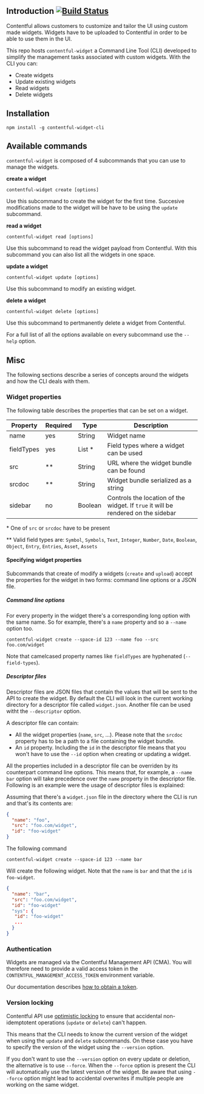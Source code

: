## Introduction [![Build Status](https://travis-ci.com/contentful/contentful-widget-cli.svg?token=GuTGqA8WbzXbprUpRd2Y&branch=master)](https://travis-ci.com/contentful/contentful-widget-cli)
Contentful allows customers to customize and tailor the UI using custom made widgets. Widgets have to be uploaded to Contentful in order to be able to use them in the UI.

This repo hosts `contentful-widget` a Command Line Tool (CLI) developed to simplify the management tasks associated with custom widgets. With the CLI you can:

- Create widgets
- Update existing widgets
- Read widgets
- Delete widgets

## Installation

```
npm install -g contentful-widget-cli
```


## Available commands

`contentful-widget` is composed of 4 subcommands that you can use to manage the widgets.

**create a widget**

```
contentful-widget create [options]
```
Use this subcommand to create the widget for the first time. Succesive modifications made to the widget will be have to be using the `update` subcommand.

**read a widget**

```
contentful-widget read [options]
```
Use this subcommand to read the widget payload from Contentful. With this subcommand you can also list all the widgets in one space.

**update a widget**

```
contentful-widget update [options]
```
Use this subcommand to modify an existing widget.
 
**delete a widget**

```
contentful-widget delete [options]
```

Use this subcommand to pertmanently delete a widget from Contentful.

For a full list of all the options available on every subcommand use the `--help` option.

## Misc

The following sections describe a series of concepts around the widgets and how the CLI deals with them.

### Widget properties

The following table describes the properties that can be set on a widget.

Property | Required| Type | Description
---------|---------|------|------------
name | yes | String | Widget name
fieldTypes | yes | List * | Field types where a widget can be used
src | ** | String | URL where the widget bundle can be found
srcdoc | ** | String | Widget bundle serialized as a string
sidebar | no | Boolean | Controls the location of the widget. If `true` it will be rendered on the sidebar

\* One of `src` or `srcdoc` have to be present

\** Valid field types are: `Symbol`, `Symbols`, `Text`, `Integer`, `Number`, `Date`, `Boolean`, `Object`, `Entry`, `Entries`, `Asset`, `Assets`

#### Specifying widget properties

Subcommands that create of modify a widgets (`create` and `upload`) accept the properties for the widget in two forms: command line options or a JSON file.

##### Command line options

For every property in the widget there's a corresponding long option with the same name. So for example, there's a `name` property and so a `--name` option too.

```
contentful-widget create --space-id 123 --name foo --src foo.com/widget
```
Note that camelcased property names like `fieldTypes` are hyphenated (`--field-types`).

##### Descriptor files

Descriptor files are JSON files that contain the values that will be sent to the API to create the widget. By default the CLI will look in the current working directory for a descriptor file called `widget.json`. Another file can be used witht the `--descriptor` option.

A descriptor file can contain:

- All the widget properties (`name`, `src`, ...). Please note that the `srcdoc` property has to be a path to a file containing the widget bundle.
- An `id` property. Including the `id` in the descriptor file means that you won't have to use the `--id` option when creating or updating a widget.

All the properties included in a descriptor file can be overriden by its counterpart command line options. This means that, for example, a `--name bar` option will take precedence over the `name` property in the descriptor file. Following is an example were the usage of descriptor files is explained:

Assuming that there's a `widget.json` file in the directory where the CLI is run and that's its contents are:

```json
{
  "name": "foo",
  "src": "foo.com/widget",
  "id": "foo-widget"
}
```

The following command

```
contentful-widget create --space-id 123 --name bar
```

Will create the following widget. Note that the `name` is `bar` and that the `id` is `foo-widget`.

```json
{
  "name": "bar",
  "src": "foo.com/widget",
  "id": "foo-widget"
  "sys": {
   "id": "foo-widget"
   ...
  }
}
```


### Authentication

Widgets are managed via the Contentful Management API (CMA).
You will therefore need to provide a valid access token in the
`CONTENTFUL_MANAGEMENT_ACCESS_TOKEN` environment variable.

Our documentation describes [how to obtain a token](https://www.contentful.com/developers/docs/references/authentication/#getting-an-oauth-token).


### Version locking

Contentful API use [optimistic locking](https://www.contentful.com/developers/docs/references/content-management-api/#/introduction/updating-and-version-locking) to ensure that accidental non-idemptotent operations (`update` or `delete`) can't happen.

This means that the CLI  needs to know the current version of the widget when using the `update` and `delete` subcommands. On these case you have to specify the version of the widget using the `--version` option.

If you don't want to use the `--version` option on every update or deletion, the alternative is to use `--force`. When the `--force` option is present the CLI will automatically use the latest version of the widget. Be aware that using `--force` option might lead to accidental overwrites if multiple people are working on the same widget.

